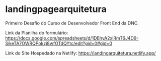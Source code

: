 # landingpagearquitetura
Primeiro Desafio do Curso de Desenvolvedor Front End da DNC.

Link da Planilha do formulário:
https://docs.google.com/spreadsheets/d/1DEhyA2xlRmT6J4D9-SikeTA7OWRQPokzj8wfOTdQYtc/edit?gid=0#gid=0

Link do Site Hospedado na Netlify:
https://landingarquitetura.netlify.app/
